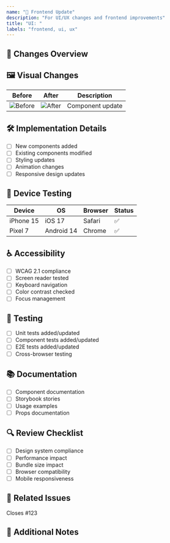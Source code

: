 ```yaml
---
name: "🎨 Frontend Update"
description: "For UI/UX changes and frontend improvements"
title: "UI: "
labels: "frontend, ui, ux"
---
```


## 🎯 Changes Overview

<!-- Provide a clear description of the UI/UX changes -->

## 🖼️ Visual Changes

| Before         | After         | Description      |
| -------------- | ------------- | ---------------- |
| ![Before](url) | ![After](url) | Component update |

## 🛠️ Implementation Details

- [ ] New components added
- [ ] Existing components modified
- [ ] Styling updates
- [ ] Animation changes
- [ ] Responsive design updates

## 📱 Device Testing

| Device    | OS         | Browser | Status |
| --------- | ---------- | ------- | ------ |
| iPhone 15 | iOS 17     | Safari  | ✅     |
| Pixel 7   | Android 14 | Chrome  | ✅     |

## ♿ Accessibility

- [ ] WCAG 2.1 compliance
- [ ] Screen reader tested
- [ ] Keyboard navigation
- [ ] Color contrast checked
- [ ] Focus management

## 🧪 Testing

- [ ] Unit tests added/updated
- [ ] Component tests added/updated
- [ ] E2E tests added/updated
- [ ] Cross-browser testing

## 📚 Documentation

- [ ] Component documentation
- [ ] Storybook stories
- [ ] Usage examples
- [ ] Props documentation

## 🔍 Review Checklist

- [ ] Design system compliance
- [ ] Performance impact
- [ ] Bundle size impact
- [ ] Browser compatibility
- [ ] Mobile responsiveness

## 📌 Related Issues

Closes #123

## 📝 Additional Notes

<!-- Any additional context or notes -->
